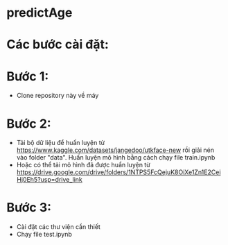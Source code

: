 # predictAge
# Các bước cài đặt:
# Bước 1:
- Clone repository này về máy
# Bước 2:
- Tải bộ dữ liệu để huấn luyện từ https://www.kaggle.com/datasets/jangedoo/utkface-new rồi giải nén vào folder "data". Huấn luyện mô hình bằng cách chạy file train.ipynb 
- Hoặc có thể tải mô hình đã được huẩn luyện từ https://drive.google.com/drive/folders/1NTPS5FcQejuK8OiXe1Zn1E2CeiHj0Eh5?usp=drive_link
# Bước 3:
- Cài đặt các thư viện cần thiết
- Chạy file test.ipynb


